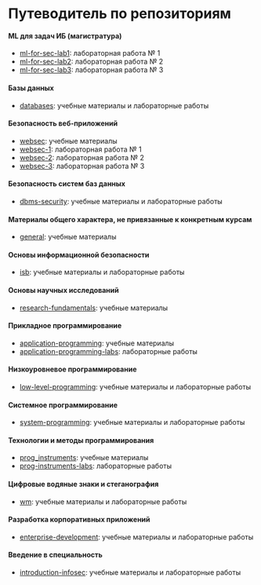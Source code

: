 # Путеводитель по репозиториям

#### ML для задач ИБ (магистратура)
- [ml-for-sec-lab1](https://github.com/itsecd/ml-for-sec-lab1): лабораторная работа № 1
- [ml-for-sec-lab2](https://github.com/itsecd/ml-for-sec-lab2): лабораторная работа № 2
- [ml-for-sec-lab3](https://github.com/itsecd/ml-for-sec-lab3): лабораторная работа № 3

#### Базы данных
- [databases](https://github.com/itsecd/databases): учебные материалы и лабораторные работы

#### Безопасность веб-приложений
- [websec](https://github.com/itsecd/websec): учебные материалы
- [websec-1](https://github.com/itsecd/websec-1): лабораторная работа № 1
- [websec-2](https://github.com/itsecd/websec-2): лабораторная работа № 2
- [websec-3](https://github.com/itsecd/websec-3): лабораторная работа № 3

#### Безопасность систем баз данных
- [dbms-security](https://github.com/itsecd/dbms-security): учебные материалы и лабораторные работы

#### Материалы общего характера, не привязанные к конкретным курсам
- [general](https://github.com/itsecd/general): учебные материалы

#### Основы информационной безопасности
- [isb](https://github.com/itsecd/isb): учебные материалы и лабораторные работы

#### Основы научных исследований
- [research-fundamentals](https://github.com/itsecd/research-fundamentals): учебные материалы

#### Прикладное программирование
- [application-programming](https://github.com/itsecd/application-programming): учебные материалы
- [application-programming-labs](https://github.com/itsecd/application-programming-labs): лабораторные работы

#### Низкоуровневое программирование
- [low-level-programming](https://github.com/itsecd/low-level-programming): учебные материалы и лабораторные работы

#### Системное программирование
- [system-programming](https://github.com/itsecd/system-programming): учебные материалы и лабораторные работы

#### Технологии и методы программирования
- [prog_instruments](https://github.com/xtrueman/prog_instruments): учебные материалы
- [prog-instruments-labs](https://github.com/itsecd/prog-instruments-labs): лабораторные работы

#### Цифровые водяные знаки и стеганография
- [wm](https://github.com/itsecd/watermarking): учебные материалы и лабораторные работы

#### Разработка корпоративных приложений
- [enterprise-development](https://github.com/itsecd/enterprise-development): учебные материалы и лабораторные работы

#### Введение в специальность
- [introduction-infosec](https://github.com/itsecd/introduction-infosec): учебные материалы и лабораторные работы
